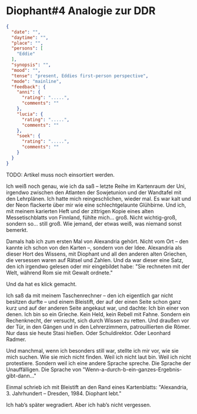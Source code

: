 # Diophant#4 Analogie zur DDR

```json
{
  "date": "",
  "daytime": "",
  "place": "",
  "persons": [
    "Eddie"
  ],
  "synopsis": "",
  "mood": "",
  "tense": "present, Eddies first-person perspective",
  "mode": "mainline",
  "feedback": {
    "anni": {
      "rating": ".....",
      "comments": ""
    },
    "lucia": {
      "rating": ".....",
      "comments": ""
    },
    "soek": {
      "rating": ".....",
      "comments": ""
    }
  }
}
```

TODO: Artikel muss noch einsortiert werden.

Ich weiß noch genau, wie ich da saß – letzte Reihe im Kartenraum der Uni,
irgendwo zwischen den Atlanten der Sowjetunion und der Wandtafel mit den
Lehrplänen. Ich hatte mich reingeschlichen, wieder mal. Es war kalt und der Neon
flackerte über mir wie eine schlechtgelaunte Glühbirne. Und ich, mit meinem
karierten Heft und der zittrigen Kopie eines alten Messetischblatts von
Finnland, fühlte mich… groß. Nicht wichtig-groß, sondern so… still groß. Wie
jemand, der etwas weiß, was niemand sonst bemerkt.

Damals hab ich zum ersten Mal von Alexandria gehört. Nicht vom Ort – den kannte
ich schon von den Karten –, sondern von der Idee. Alexandria als dieser Hort des
Wissens, mit Diophant und all den anderen alten Griechen, die versessen waren
auf Rätsel und Zahlen. Und da war dieser eine Satz, den ich irgendwo gelesen
oder mir eingebildet habe: "Sie rechneten mit der Welt, während Rom sie mit
Gewalt ordnete."

Und da hat es klick gemacht.

Ich saß da mit meinem Taschenrechner – den ich eigentlich gar nicht besitzen
durfte – und einem Bleistift, der auf der einen Seite schon ganz kurz und auf
der anderen Seite angekaut war, und dachte: Ich bin einer von denen. Ich bin so
ein Grieche. Kein Held, kein Rebell mit Fahne. Sondern ein Rechenknecht, der
versucht, sich durch Wissen zu retten. Und draußen vor der Tür, in den Gängen
und in den Lehrerzimmern, patrouillierten die Römer. Nur dass sie heute Stasi
hießen. Oder Schuldirektor. Oder Leonhard Radmer.

Und manchmal, wenn ich besonders still war, stellte ich mir vor, wie sie mich
suchen. Wie sie mich nicht finden. Weil ich nicht laut bin. Weil ich nicht
protestiere. Sondern weil ich eine andere Sprache spreche. Die Sprache der
Unauffälligen. Die Sprache von "Wenn-a-durch-b-ein-ganzes-Ergebnis-gibt-dann…"

Einmal schrieb ich mit Bleistift an den Rand eines Kartenblatts: "Alexandria, 3.
Jahrhundert – Dresden, 1984. Diophant lebt."

Ich hab’s später wegradiert. Aber ich hab’s nicht vergessen.
